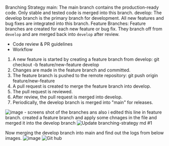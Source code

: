 Branching Strategy
main: The main branch contains the production-ready code.  Only stable and tested code is merged into this branch.
develop: The develop branch is the primary branch for development.  All new features and bug fixes are integrated into this branch.
Feature Branches: Feature branches are created for each new feature or bug fix.  They branch off from `develop` and are merged back into `develop` after review.
- Code review & PR guidelines
- Workflow
1. A new feature is started by creating a feature branch from develop: git checkout -b feature/new-feature develop
2. Changes are made in the feature branch and committed.
3. The feature branch is pushed to the remote repository: git push origin feature/new-feature
4. A pull request is created to merge the feature branch into develop.
5. The pull request is reviewed.
6. After review, the pull request is merged into develop.
7. Periodically, the develop branch is merged into "main" for releases.

![image](https://github.com/user-attachments/assets/be6ce292-187b-4e98-843b-765823d24100) - screens shot of the branches ans also i edited this line in feature branch.
created a feature branch and apply some chnages in the file and merged it into the develop branch
![Update branching-strategy md #1](https://github.com/user-attachments/assets/35519aa9-e049-4ecf-9590-f94a1b5ea264)

Now merging the develop branch into main and find out the logs from below images.
![image](https://github.com/user-attachments/assets/e0641385-66a2-439c-9d6b-abee71c8fa4f)
![Git hub](https://github.com/user-attachments/assets/e1f0ce40-c0a0-4d57-a7b4-165dddd6a1b4)



